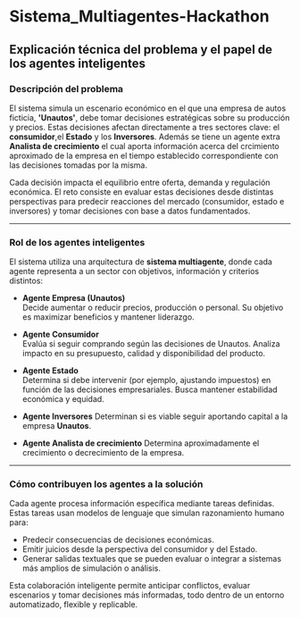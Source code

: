 # Sistema_Multiagentes-Hackathon
## Explicación técnica del problema y el papel de los agentes inteligentes

### Descripción del problema

El sistema simula un escenario económico en el que una empresa de autos ficticia, **'Unautos'**, debe tomar decisiones estratégicas sobre su producción y precios. Estas decisiones afectan directamente a tres sectores clave: el **consumidor**,el **Estado** y los **Inversores**. Además se tiene un agente extra **Analista de crecimiento** el cual aporta información acerca del crcimiento aproximado de la empresa en el tiempo establecido correspondiente con las decisiones tomadas por la misma.

Cada decisión impacta el equilibrio entre oferta, demanda y regulación económica. El reto consiste en evaluar estas decisiones desde distintas perspectivas para predecir reacciones del mercado (consumidor, estado e inversores) y tomar decisiones con base a datos fundamentados.

---

### Rol de los agentes inteligentes

El sistema utiliza una arquitectura de **sistema multiagente**, donde cada agente representa a un sector con objetivos, información y criterios distintos:

- **Agente Empresa (Unautos)**  
  Decide aumentar o reducir precios, producción o personal. Su objetivo es maximizar beneficios y mantener liderazgo.

- **Agente Consumidor**  
  Evalúa si seguir comprando según las decisiones de Unautos. Analiza impacto en su presupuesto, calidad y disponibilidad del producto.

- **Agente Estado**  
  Determina si debe intervenir (por ejemplo, ajustando impuestos) en función de las decisiones empresariales. Busca mantener estabilidad económica y equidad.
  
- **Agente Inversores**
  Determinan si es viable seguir aportando capital a la empresa **Unautos**.
  
- **Agente Analista de crecimiento**
  Determina aproximadamente el crecimiento o decrecimiento de la empresa.
---

### Cómo contribuyen los agentes a la solución

Cada agente procesa información específica mediante tareas definidas. Estas tareas usan modelos de lenguaje que simulan razonamiento humano para:

- Predecir consecuencias de decisiones económicas.
- Emitir juicios desde la perspectiva del consumidor y del Estado.
- Generar salidas textuales que se pueden evaluar o integrar a sistemas más amplios de simulación o análisis.

Esta colaboración inteligente permite anticipar conflictos, evaluar escenarios y tomar decisiones más informadas, todo dentro de un entorno automatizado, flexible y replicable.
